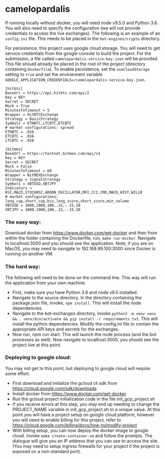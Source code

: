 # camelopardalis

If running locally without docker, you will need node v9.5.0 and Python 3.6.  You will also need to specify the configuration (we will not provide credentials to access the live exchanges). The following is an example of an `config.ini` file. This needs to be placed in the `bot-engines/crypto` directory.

For persistence, this project uses google cloud storage. You will need to get service credentials from the google console to build the project. For the submission, a file called `camelopardalis-service-key.json` will be provided. This file should already be placed in the root of the project (directory containing `Dockerfile`). To enable persistence, set the `useCloudStorage` setting to `true` and set the environment variable `GOOGLE_APPLICATION_CREDENTIALS=/camelopardalis-service-key.json`.

```
[hitbtc]
BaseUrl = https://api.hitbtc.com/api/2
Key = KEY
Secret = SECRET
Mock = True
MinutesToTimeout = 5
Wrapper = HitBTCExchange
Strategy = BasicStrategy
Symbols = ETHBTC,LTCBTC,ETCBTC
# market configurations: spread
ETHBTC = .016
ETCBTC = .016
LTCBTC = .016

[bitmex]
BaseUrl = https://testnet.bitmex.com/api/v1
Key = KEY
Secret = SECRET
Mock = False
MinutesToTimeout = 60
Wrapper = BitMEXExchange
Strategy = SignalStrategy
Symbols = XBTUSD,XBTJPY
Indicators = RSI,MACD,STOCHRSI,AROON_OSCILLATOR,MFI,CCI,CMO,MACD_HIST,WILLR
# market configurations: long_cap,short_cap,bin,long_score,short_score,min_volume
XBTUSD = 1000,1000,100,.15,-.15,10
XBTJPY = 1000,1000,100,.15,-.15,10

```

### The easy way:

Download docker from https://www.docker.com/get-docker and then from within the folder containing the Dockerfile, run, `make run-docker`. Navigate to localhost:3000 and you should see the application. Note, if you are on MacOS, you may need to navigate to 192.168.99.100:3000 since Docker is running on another VM.

### The hard way:

The following will need to be done on the command line. This way will run the application from your own machine. 

* First, make sure you have Python 3.6 and node v9.5 installed. 
* Navigate to the source directory. In the directory containing the package.json file, invoke, `npm install`. This will install the node dependencies. 
* Navigate to the bot-exchanges directory, invoke `python3 -m venv venv && . venv/bin/activate && pip install -r requirements.txt`. This will install the python dependencies. Modify the config.ini file to contain the appropriate API keys and secrets for the exchanges. 
* Now run, npm run start. This will launch the node process (and the bot processes as well). Now navigate to localhost:3000, you should see the project live at this point.

### Deploying to google cloud:

You may not get to this point, but deploying to google cloud will require some effort.
* First download and initialize the gcloud cli sdk from https://cloud.google.com/sdk/downloads
* Install docker from https://www.docker.com/get-docker
* Run the gcloud project initialization code in the file init_gcp_project.sh
* If you receive errors at this step, you may end up needing to change the PROJECT_NAME variable in init_gcp_project.sh to a unique value.
At this point you will have a project setup on google cloud platform, however you will need to enable billing for this project, refer to https://cloud.google.com/billing/docs/how-to/modify-project
* With billing setup, you can now deploy the docker image to google cloud. Invoke `make create-container-vm` and follow the prompts. The dialogue will give you an IP address that you can use to access the site. (You may need to setup ingress firewalls for your project if the project is exposed on a non-standard port).
